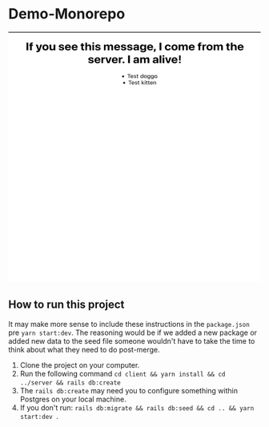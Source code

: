 # Demo-Monorepo
<img src="home.png"
     alt="An image of the homepage"
     style="width:100%; height:500px" />
## How to run this project 

It may make more sense to include these instructions in the `package.json` pre `yarn start:dev`. The reasoning would be if we added a new package or added new data to the seed file someone wouldn't have to take the time to think about what they need to do post-merge.

1. Clone the project on your computer.
2. Run the following command `cd client && yarn install && cd ../server && rails db:create`
3. The `rails db:create` may need you to configure something within Postgres on your local machine.
4. If you don't run: `rails db:migrate && rails db:seed && cd .. && yarn start:dev `.
